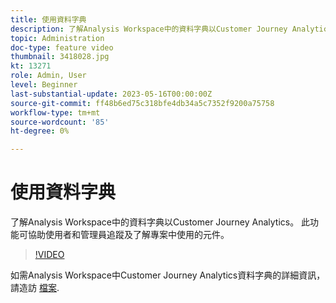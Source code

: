```yaml
---
title: 使用資料字典
description: 了解Analysis Workspace中的資料字典以Customer Journey Analytics。 此功能可協助使用者和管理員追蹤及了解專案中使用的元件。 
topic: Administration
doc-type: feature video
thumbnail: 3418028.jpg
kt: 13271
role: Admin, User
level: Beginner
last-substantial-update: 2023-05-16T00:00:00Z
source-git-commit: ff48b6ed75c318bfe4db34a5c7352f9200a75758
workflow-type: tm+mt
source-wordcount: '85'
ht-degree: 0%

---
```


# 使用資料字典

了解Analysis Workspace中的資料字典以Customer Journey Analytics。 此功能可協助使用者和管理員追蹤及了解專案中使用的元件。 

>[!VIDEO](https://video.tv.adobe.com/v/3418028/?quality=12&learn=on)

如需Analysis Workspace中Customer Journey Analytics資料字典的詳細資訊，請造訪 [檔案](https://experienceleague.adobe.com/docs/analytics-platform/using/cja-components/data-dictionary/data-dictionary-overview.html).
